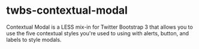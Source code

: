 twbs-contextual-modal
=====================

Contextual Modal is a LESS mix-in for Twitter Bootstrap 3 that allows you to use the five contextual styles you're used to using with alerts, button, and labels to style modals.
